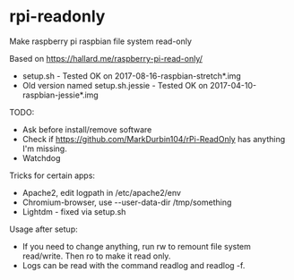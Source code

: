 # rpi-readonly
Make raspberry pi raspbian file system read-only

Based on https://hallard.me/raspberry-pi-read-only/

* setup.sh - Tested OK on 2017-08-16-raspbian-stretch*.img
* Old version named setup.sh.jessie - Tested OK on 2017-04-10-raspbian-jessie*.img

TODO:
* Ask before install/remove software
* Check if https://github.com/MarkDurbin104/rPi-ReadOnly has anything I'm missing.
* Watchdog

Tricks for certain apps:
* Apache2, edit logpath in /etc/apache2/env
* Chromium-browser, use --user-data-dir /tmp/something
* Lightdm - fixed via setup.sh

Usage after setup:
* If you need to change anything, run rw to remount file system read/write. Then ro to make it read only.
* Logs can be read with the command readlog and readlog -f.

